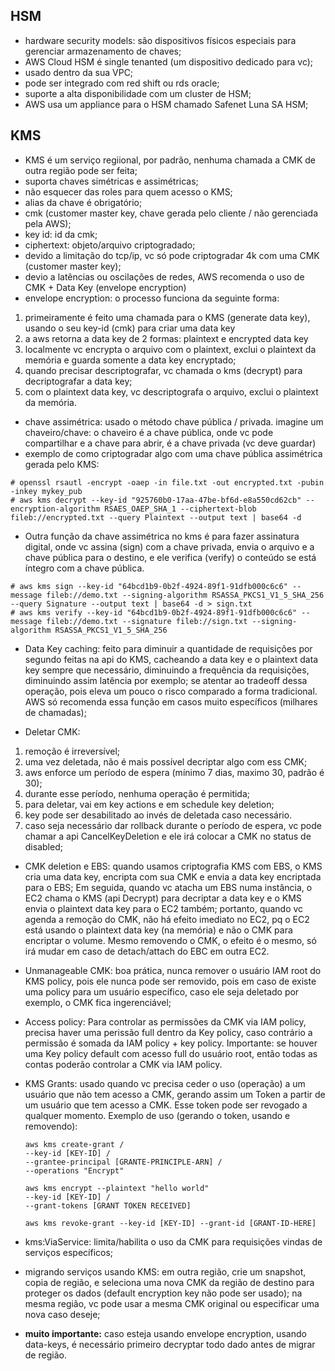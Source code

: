 HSM
------

- hardware security models: são dispositivos físicos especiais para gerenciar armazenamento de chaves;
- AWS Cloud HSM é single tenanted (um dispositivo dedicado para vc);
- usado dentro da sua VPC;
- pode ser integrado com red shift ou rds oracle;
- suporte a alta disponibilidade com um cluster de HSM;
- AWS usa um appliance para o HSM chamado Safenet Luna SA HSM;

KMS
------

- KMS é um serviço regiional, por padrão, nenhuma chamada a CMK de outra região pode ser feita;
- suporta chaves simétricas e assimétricas;
- não esquecer das roles para quem acesso o KMS;
- alias da chave é obrigatório;
- cmk (customer master key, chave gerada pelo cliente / não gerenciada pela AWS);
- key id: id da cmk;
- ciphertext: objeto/arquivo criptogradado;
- devido a limitação do tcp/ip, vc só pode criptogradar 4k com uma CMK (customer master key);
- devio a latências ou oscilações de redes, AWS recomenda  o uso de CMK + Data Key (envelope encryption)
- envelope encryption: o processo funciona da seguinte forma:
1. primeiramente é feito uma chamada para o KMS (generate data key), usando o seu key-id (cmk) para criar uma data key
2. a aws retorna a data key de 2 formas: plaintext e encrypted data key
3. localmente vc encrypta o arquivo com o plaintext, exclui o plaintext da memória e guarda somente a data key encryptado;
4. quando precisar descriptografar, vc chamada o kms (decrypt) para decriptografar a data key;
5. com o plaintext data key, vc descriptografa o arquivo, exclui o plaintext da memória.
- chave assimétrica: usado o método chave pública / privada. imagine um chaveiro/chave: o chaveiro é a chave pública, onde vc pode compartilhar e a chave para abrir, é a chave privada (vc deve guardar)
- exemplo de como criptogradar algo com uma chave pública assimétrica gerada pelo KMS:

```console
# openssl rsautl -encrypt -oaep -in file.txt -out encrypted.txt -pubin -inkey mykey_pub
# aws kms decrypt --key-id "925760b0-17aa-47be-bf6d-e8a550cd62cb" --encryption-algorithm RSAES_OAEP_SHA_1 --ciphertext-blob fileb://encrypted.txt --query Plaintext --output text | base64 -d
```

- Outra função da chave assimétrica no kms é para fazer assinatura digital, onde vc assina (sign) com a chave privada, envia o arquivo e a chave pública para o destino, e ele verifica (verify) o conteúdo se está íntegro com a chave pública.

```console
# aws kms sign --key-id "64bcd1b9-0b2f-4924-89f1-91dfb000c6c6" --message fileb://demo.txt --signing-algorithm RSASSA_PKCS1_V1_5_SHA_256 --query Signature --output text | base64 -d > sign.txt
# aws kms verify --key-id "64bcd1b9-0b2f-4924-89f1-91dfb000c6c6" --message fileb://demo.txt --signature fileb://sign.txt --signing-algorithm RSASSA_PKCS1_V1_5_SHA_256
```

- Data Key caching: feito para diminuir a quantidade de requisições por segundo feitas na api do KMS, cacheando a data key e o plaintext data key sempre que necessário, diminuindo a frequência da requisições, diminuindo assim latência por exemplo; se atentar ao tradeoff dessa operação, pois eleva um pouco o risco comparado a forma tradicional. AWS só recomenda essa função em casos muito específicos (milhares de chamadas);

- Deletar CMK:
1. remoção é irreversível;
2. uma vez deletada, não é mais possível decriptar algo com ess CMK;
3. aws enforce um período de espera (mínimo 7 dias, maximo 30, padrão é 30);
4. durante esse período, nenhuma operação é permitida;
5. para deletar, vai em key actions e em schedule key deletion;
6. key pode ser desabilitado ao invés de deletada caso necessário.
7. caso seja necessário dar rollback durante o período de espera, vc pode chamar a api CancelKeyDeletion e ele irá colocar a CMK no status de disabled;

- CMK deletion e EBS: quando usamos criptografia KMS com EBS, o KMS cria uma data key, encripta com sua CMK e envia a data key encriptada para o EBS; Em seguida, quando vc atacha um EBS numa instância, o EC2 chama o KMS (api Decrypt) para decriptar a data key e o KMS envia o plaintext data key para o EC2 também; portanto, quando vc agenda a remoção do CMK, não há efeito imediato no EC2, pq o EC2 está usando o plaintext data key (na memória) e não o CMK para encriptar o volume. Mesmo removendo o CMK, o efeito é o mesmo, só irá mudar em caso de detach/attach do EBC em outra EC2.
- Unmanageable CMK: boa prática, nunca remover o usuário IAM root do KMS policy, pois ele nunca pode ser removido, pois em caso de existe uma policy para um usuário específico, caso ele seja deletado por exemplo, o CMK fica ingerenciável;  
- Access policy: Para controlar as permissões da CMK via IAM policy, precisa haver uma perissão full dentro da Key policy, caso contrário a permissão é somada da IAM policy + key policy. Importante: se houver uma Key policy default com acesso full do usuário root, então todas as contas poderão controlar a CMK via IAM policy.
- KMS Grants: usado quando vc precisa ceder o uso (operação) a um usuário que não tem acesso a CMK, gerando assim um Token a partir de um usuário que tem acesso a CMK. Esse token pode ser revogado a qualquer momento. Exemplo de uso (gerando o token, usando e removendo):

    ```console
    aws kms create-grant /
    --key-id [KEY-ID] /
    --grantee-principal [GRANTE-PRINCIPLE-ARN] /
    --operations "Encrypt"

    aws kms encrypt --plaintext "hello world" 
    --key-id [KEY-ID] /
    --grant-tokens [GRANT TOKEN RECEIVED]

    aws kms revoke-grant --key-id [KEY-ID] --grant-id [GRANT-ID-HERE]
    ```
- kms:ViaService: limita/habilita o uso da CMK para requisições vindas de serviços específicos;
- migrando serviços usando KMS: em outra região, crie um snapshot, copia de região, e seleciona uma nova CMK da região de destino para proteger os dados (default encryption key não pode ser usado); na mesma região, vc pode usar a mesma CMK original ou especificar uma nova caso deseje;
- **muito importante:** caso esteja usando envelope encryption, usando data-keys, é necessário primeiro decryptar todo dado antes de migrar de região.